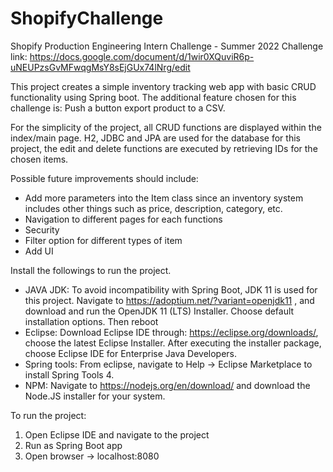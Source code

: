 # ShopifyChallenge
Shopify Production Engineering Intern Challenge - Summer 2022
Challenge link: https://docs.google.com/document/d/1wir0XQuviR6p-uNEUPzsGvMFwqgMsY8sEjGUx74lNrg/edit

This project creates a simple inventory tracking web app with basic CRUD functionality using Spring boot. 
The additional feature chosen for this challenge is: Push a button export product to a CSV.

For the simplicity of the project, all CRUD functions are displayed within the index/main page.
H2, JDBC and JPA are used for the database for this project, the edit and delete functions are executed by retrieving IDs for the chosen items.

Possible future improvements should include:
+ Add more parameters into the Item class since an inventory system includes other things such as price, description, category, etc.
+ Navigation to different pages for each functions
+ Security 
+ Filter option for different types of item
+ Add UI

Install the followings to run the project. 
+ JAVA JDK: 
To avoid incompatibility with Spring Boot, JDK 11 is used for this project. 
Navigate to https://adoptium.net/?variant=openjdk11 , and  download and run the OpenJDK 11 (LTS) Installer. Choose default installation options. Then reboot
+ Eclipse: 
Download Eclipse IDE through: https://eclipse.org/downloads/, choose the latest Eclipse Installer. After executing the installer package, choose Eclipse IDE for Enterprise Java Developers.
+ Spring tools: 
From eclipse, navigate to Help -> Eclipse Marketplace to install Spring Tools 4. 
+ NPM: 
Navigate to https://nodejs.org/en/download/ and download the Node.JS installer for your system.

To run the project:
1.	Open Eclipse IDE and navigate to the project
2.	Run as Spring Boot app
3.	Open browser -> localhost:8080

